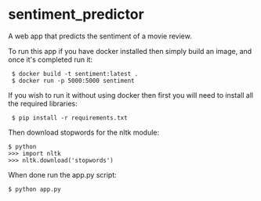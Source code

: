# sentiment_predictor
A web app that predicts the sentiment of a movie review.

To run this app if you have docker installed then simply build an image, and once it's completed run it:
```shell
 $ docker build -t sentiment:latest .
 $ docker run -p 5000:5000 sentiment
```
If you wish to run it  without using docker then first you will need to install all the required libraries:
```shell
 $ pip install -r requirements.txt
```
Then download stopwords for the nltk module:
```shell
$ python
>>> import nltk
>>> nltk.download('stopwords')
```

When done run the app.py script:
```shell
$ python app.py
```
